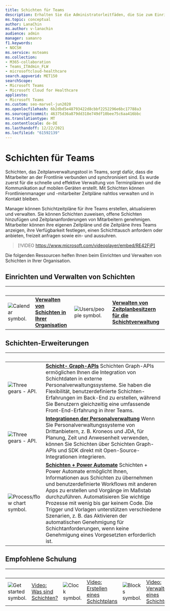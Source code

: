 ```yaml
---
title: Schichten für Teams
description: Erhalten Sie die Administratorleitfäden, die Sie zum Einrichten und Verwalten von Schichten, dem Tool für die Zeitplanverwaltung, in Teams.
ms.topic: conceptual
author: LanaChin
ms.author: v-lanachin
audience: admin
manager: samanro
f1.keywords:
- NOCSH
ms.service: msteams
ms.collection:
- M365-collaboration
- Teams_ITAdmin_FLW
- microsoftcloud-healthcare
search.appverid: MET150
searchScope:
- Microsoft Teams
- Microsoft Cloud for Healthcare
appliesto:
- Microsoft Teams
ms.custom: seo-marvel-jun2020
ms.openlocfilehash: 6b2dbd5e48793422d8cbbf2252296e6bc17788a3
ms.sourcegitcommit: 46375d36a879dd318e749df10bee75c6aa416bbc
ms.translationtype: MT
ms.contentlocale: de-DE
ms.lasthandoff: 12/22/2021
ms.locfileid: "61592139"
---
```

# <a name="shifts-for-teams"></a>Schichten für Teams

Schichten, das Zeitplanverwaltungstool in Teams, sorgt dafür, dass die Mitarbeiter an der Frontlinie verbunden und synchronisiert sind. Es wurde zuerst für die schnelle und effektive Verwaltung von Terminplänen und die Kommunikation auf mobilen Geräten erstellt. Mit Schichten können Frontlinienmanager und -mitarbeiter Zeitpläne nahtlos verwalten und in Kontakt bleiben.

Manager können Schichtzeitpläne für ihre Teams erstellen, aktualisieren und verwalten. Sie können Schichten zuweisen, offene Schichten hinzufügen und Zeitplananforderungen von Mitarbeitern genehmigen. Mitarbeiter können ihre eigenen Zeitpläne und die Zeitpläne ihres Teams anzeigen, ihre Verfügbarkeit festlegen, einen Schichttausch anfordern oder anbieten, freizeit anfragen sowie ein- und aussuhren.

> [!VIDEO https://www.microsoft.com/videoplayer/embed/RE42FjP]

Die folgenden Ressourcen helfen Ihnen beim Einrichten und Verwalten von Schichten in Ihrer Organisation.

## <a name="set-up-and-manage-shifts"></a>Einrichten und Verwalten von Schichten

|&nbsp;|&nbsp;|&nbsp;|&nbsp;|
| ------------- | ------------- | ------------- | ------------- |
|<img src="/office/media/icons/calendar-teams.png" alt="Calendar symbol."> | **[Verwalten von Schichten in Ihrer Organisation](shifts/manage-the-shifts-app-for-your-organization-in-teams.md)** |<img src="/office/media/icons/users-people.png" alt="Users/people symbol.">  |**[Verwalten von Zeitplanbesitzern für die Schichtverwaltung](shifts/schedule-owner-for-shift-management.md)**|

## <a name="shifts-extensions"></a>Schichten-Erweiterungen

|&nbsp;|&nbsp;|
| ------------- | ------------- |
| <img src="/office/media/icons/api.png" alt="Three gears - API."> | **[Schicht- Graph-APIs](/graph/api/resources/shift)** Schichten Graph-APIs ermöglichen Ihnen die Integration von Schichtdaten in externe Personalverwaltungssysteme. Sie haben die Flexibilität, benutzerdefinierte Schichten-Erfahrungen im Back-End zu erstellen, während Sie Benutzern gleichzeitig eine umfassende Front-End-Erfahrung in ihrer Teams.             |
| <img src="/office/media/icons/api.png" alt="Three gears - API.">| **[Integrationen der Personalverwaltung](https://github.com/OfficeDev/Microsoft-Teams-Shifts-WFM-Connectors)** Wenn Sie Personalverwaltungssysteme von Drittanbietern, z. B. Kroneos und JDA, für Planung, Zeit und Anwesenheit verwenden, können Sie Schichten über Schichten Graph-APIs und SDK direkt mit Open-Source-Integrationen integrieren. |
|<img src="/office/media/icons/process-flow-teams.png" alt="Process/flow chart symbol."> | **[Schichten + Power Automate](https://github.com/OfficeDev/Microsoft-Teams-Shifts-Power-Automate-Templates)** Schichten + Power Automate ermöglicht Ihnen, Informationen aus Schichten zu übernehmen und benutzerdefinierte Workflows mit anderen Apps zu erstellen und Vorgänge im Maßstab durchzuführen. Automatisieren Sie wichtige Prozesse mit wenig bis gar keinem Code. Die Trigger und Vorlagen unterstützen verschiedene Szenarien, z. B. das Aktivieren der automatischen Genehmigung für Schichtanforderungen, wenn keine Genehmigung eines Vorgesetzten erforderlich ist. |

## <a name="featured-training"></a>Empfohlene Schulung

|&nbsp;|&nbsp;|&nbsp;|&nbsp;|&nbsp;|&nbsp;|
| ------------- | ------------- | ------------- | ------------- | ------------- | ------------- |
| <img src="/office/media/icons/get-started-teams.png" alt="Get started symbol.">  |  [Video: Was sind Schichten?](https://support.office.com/article/what-is-shifts-f8efe6e4-ddb3-4d23-b81b-bb812296b821) |<img src="/office/media/icons/clock-teams.png" alt="Clock symbol."> |  [Video: Erstellen eines Schichtplans](https://support.microsoft.com/office/create-a-shifts-schedule-2b94ca38-36db-4a1c-8fee-f8f0fec9a984) |<img src="/office/media/icons/blocks-teams.png" alt="Blocks symbol.">|  [Video: Verwalten eines Schichtplans](https://support.microsoft.com/office/manage-and-view-a-shifts-schedule-63acda7b-ea39-441a-b1c6-c404a72e79f7) |
